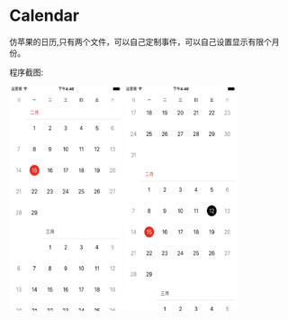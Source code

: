 # Calendar

仿苹果的日历,只有两个文件，可以自己定制事件，可以自己设置显示有限个月份。

程序截图:

<img src="https://raw.githubusercontent.com/DavidWanderer/Calendar/master/1.png" width = "200" height = "400" alt="" align=center />  <img src="https://raw.githubusercontent.com/DavidWanderer/Calendar/master/2.png" width = "200" height = "400" alt="" align=center />

<!--![image](https://raw.githubusercontent.com/DavidWanderer/Calendar/master/1.png)-->

<!--![image](https://raw.githubusercontent.com/DavidWanderer/Calendar/master/2.png)-->
